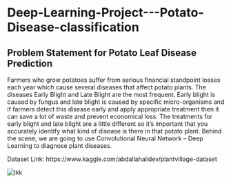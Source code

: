 # Deep-Learning-Project---Potato-Disease-classification

<h2>Problem Statement for Potato Leaf Disease Prediction</h2>

<p>Farmers who grow potatoes suffer from serious financial standpoint losses each year which cause several diseases that affect potato plants. The diseases Early Blight and Late Blight are the most frequent. Early blight is caused by fungus and late blight is caused by specific micro-organisms and if farmers detect this disease early and apply appropriate treatment then it can save a lot of waste and prevent economical loss. The treatments for early blight and late blight are a little different so it’s important that you accurately identify what kind of disease is there in that potato plant. Behind the scene, we are going to use Convolutional Neural Network – Deep Learning to diagnose plant diseases.</p>

<p>Dataset Link: https://www.kaggle.com/abdallahalidev/plantvillage-dataset</p>

![lkk](https://user-images.githubusercontent.com/83868776/185600186-7db490a6-02fd-4cf2-91c7-04bb096c83f7.jpg)
